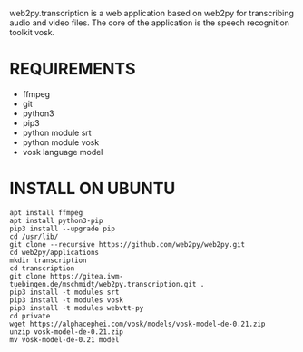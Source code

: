 web2py.transcription is a web application based on web2py for transcribing audio and video files. The core of the application is the speech recognition toolkit vosk.

# REQUIREMENTS

* ffmpeg
* git
* python3
* pip3
* python module srt
* python module vosk
* vosk language model

# INSTALL ON UBUNTU

```
apt install ffmpeg
apt install python3-pip
pip3 install --upgrade pip
cd /usr/lib/
git clone --recursive https://github.com/web2py/web2py.git
cd web2py/applications
mkdir transcription
cd transcription
git clone https://gitea.iwm-tuebingen.de/mschmidt/web2py.transcription.git .
pip3 install -t modules srt
pip3 install -t modules vosk
pip3 install -t modules webvtt-py
cd private
wget https://alphacephei.com/vosk/models/vosk-model-de-0.21.zip
unzip vosk-model-de-0.21.zip
mv vosk-model-de-0.21 model
```